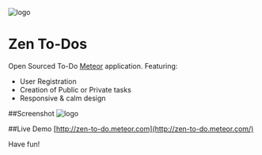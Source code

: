 ![logo](http://i.imgur.com/6rOBAjH.png "Zen To Do icon")

# Zen To-Dos
Open Sourced To-Do [Meteor](https://www.meteor.com) application. Featuring:

  - User Registration
  - Creation of Public or Private tasks 
  - Responsive & calm design

##Screenshot
![logo](http://i.imgur.com/Qbv4obR.png?1 "Screenshot")

##Live Demo
[http://zen-to-do.meteor.com](http://zen-to-do.meteor.com/)

Have fun! 